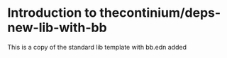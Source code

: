 # Introduction to thecontinium/deps-new-lib-with-bb

This is a copy of the standard lib template with bb.edn added
